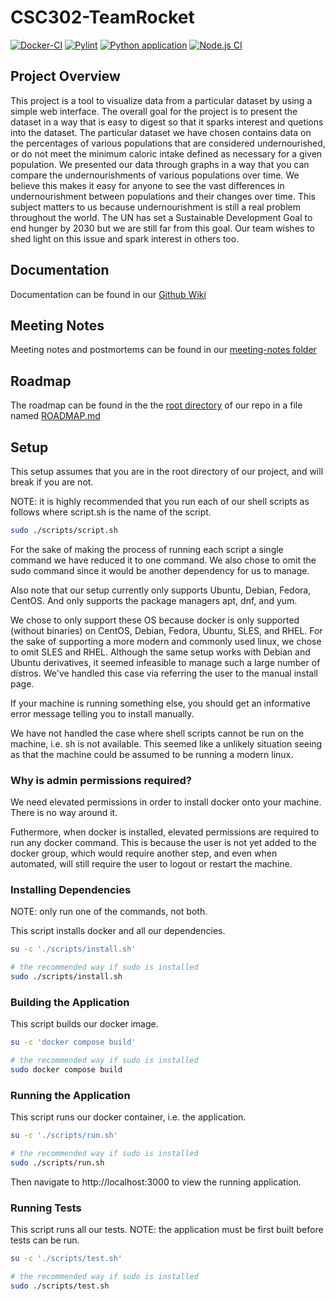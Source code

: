 # CSC302-TeamRocket

[![Docker-CI](https://github.com/menghaoyu2002/CSC302-TeamRocket/actions/workflows/docker-ci.yml/badge.svg)](https://github.com/menghaoyu2002/CSC302-TeamRocket/actions/workflows/docker-ci.yml)
[![Pylint](https://github.com/menghaoyu2002/CSC302-TeamRocket/actions/workflows/lint.yml/badge.svg)](https://github.com/menghaoyu2002/CSC302-TeamRocket/actions/workflows/lint.yml)
[![Python application](https://github.com/menghaoyu2002/CSC302-TeamRocket/actions/workflows/python-ci.yml/badge.svg)](https://github.com/menghaoyu2002/CSC302-TeamRocket/actions/workflows/python-ci.yml)
[![Node.js CI](https://github.com/menghaoyu2002/CSC302-TeamRocket/actions/workflows/nodejs.yml/badge.svg)](https://github.com/menghaoyu2002/CSC302-TeamRocket/actions/workflows/nodejs.yml)

## Project Overview

This project is a tool to visualize data from a particular dataset by using a simple web interface. The overall goal for the project is to present the dataset in a way that is easy to digest so that it sparks interest and quetions into the dataset. The particular dataset we have chosen contains data on the percentages of various populations that are considered undernourished, or do not meet the minimum caloric intake defined as necessary for a given population. We presented our data through graphs in a way that you can compare the undernourishments of various populations over time. We believe this makes it easy for anyone to see the vast differences in undernourishment between populations and their changes over time. This subject matters to us because undernourishment is still a real problem throughout the world. The UN has set a Sustainable Development Goal to end hunger by 2030 but we are still far from this goal. Our team wishes to shed light on this issue and spark interest in others too.

## Documentation

Documentation can be found in our [Github Wiki](https://github.com/menghaoyu2002/CSC302-TeamRocket/wiki)

## Meeting Notes

Meeting notes and postmortems can be found in our [meeting-notes folder](https://github.com/menghaoyu2002/CSC302-TeamRocket/tree/main/meeting-notes)

## Roadmap

The roadmap can be found in the the [root directory](https://github.com/menghaoyu2002/CSC302-TeamRocket) of our repo in a file named [ROADMAP.md](https://github.com/menghaoyu2002/CSC302-TeamRocket/blob/main/ROADMAP.md)

## Setup

This setup assumes that you are in the root directory of our project, and will break if you are not.

NOTE: it is highly recommended that you run each of our shell scripts as follows where script.sh is the name of the script.

```bash
sudo ./scripts/script.sh
```

For the sake of making the process of running each script a single command we have reduced it to one command. We also chose to omit the sudo command since it would be another dependency for us to manage.

Also note that our setup currently only supports Ubuntu, Debian, Fedora, CentOS. And only supports the package managers apt, dnf, and yum.

We chose to only support these OS because docker is only supported (without binaries) on CentOS, Debian, Fedora, Ubuntu, SLES, and RHEL. For the sake of supporting a more modern and commonly used linux, we chose to omit SLES and RHEL. Although the same setup works with Debian and Ubuntu derivatives, it seemed infeasible to manage such a large number of distros. We've handled this case via referring the user to the manual install page.

If your machine is running something else, you should get an informative error message telling you to install manually.

We have not handled the case where shell scripts cannot be run on the machine, i.e. sh is not available. This seemed like a unlikely situation seeing as that the machine could be assumed to be running a modern linux.

### **Why is admin permissions required?**

We need elevated permissions in order to install docker onto your machine. There is no way around it.

Futhermore, when docker is installed, elevated permissions are required to run any docker command. This is because the user is not yet added to the docker group, which would require another step, and even when automated, will still require the user to logout or restart the machine.

### **Installing Dependencies**

NOTE: only run one of the commands, not both.

This script installs docker and all our dependencies.

```bash
su -c './scripts/install.sh'

# the recommended way if sudo is installed
sudo ./scripts/install.sh
```

### **Building the Application**

This script builds our docker image.

```bash
su -c 'docker compose build'

# the recommended way if sudo is installed
sudo docker compose build
```

### **Running the Application**

This script runs our docker container, i.e. the application.

```bash
su -c './scripts/run.sh'

# the recommended way if sudo is installed
sudo ./scripts/run.sh
```

Then navigate to http://localhost:3000 to view the running application.

### **Running Tests**

This script runs all our tests. NOTE: the application must be first built before tests can be run.

```bash
su -c './scripts/test.sh'

# the recommended way if sudo is installed
sudo ./scripts/test.sh
```
